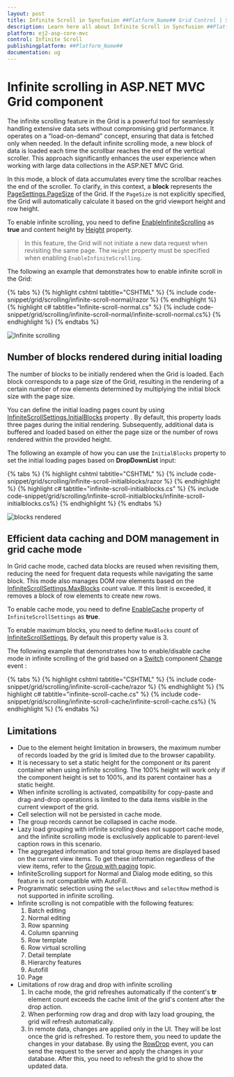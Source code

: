 ```yaml
---
layout: post
title: Infinite Scroll in Syncfusion ##Platform_Name## Grid Control | Syncfusion
description: Learn here all about Infinite Scroll in Syncfusion ##Platform_Name## Grid component of Syncfusion Essential JS 2 and more.
platform: ej2-asp-core-mvc
control: Infinite Scroll
publishingplatform: ##Platform_Name##
documentation: ug
---
```


# Infinite scrolling in ASP.NET MVC Grid component

The infinite scrolling feature in the Grid is a powerful tool for seamlessly handling extensive data sets without compromising grid performance. It operates on a “load-on-demand” concept, ensuring that data is fetched only when needed. In the default infinite scrolling mode, a new block of data is loaded each time the scrollbar reaches the end of the vertical scroller. This approach significantly enhances the user experience when working with large data collections in the ASP.NET MVC Grid.

In this mode, a block of data accumulates every time the scrollbar reaches the end of the scroller. To clarify, in this context, a **block** represents the [PageSettings.PageSize](https://help.syncfusion.com/cr/aspnetmvc-js2/Syncfusion.EJ2.Grids.GridPageSettings.html#Syncfusion_EJ2_Grids_GridPageSettings_PageSize) of the Grid. If the `PageSize` is not explicitly specified, the Grid will automatically calculate it based on the grid viewport height and row height.

To enable infinite scrolling, you need to define [EnableInfiniteScrolling](https://help.syncfusion.com/cr/aspnetmvc-js2/Syncfusion.EJ2.Grids.Grid.html#Syncfusion_EJ2_Grids_Grid_EnableInfiniteScrolling) as **true** and content height by [Height](https://help.syncfusion.com/cr/aspnetmvc-js2/Syncfusion.EJ2.Grids.Grid.html#Syncfusion_EJ2_Grids_Grid_Height)  property.

> In this feature, the Grid will not initiate a new data request when revisiting the same page.
> The `Height` property must be specified when enabling `EnableInfiniteScrolling`.

The following an example that demonstrates how to enable infinite scroll in the Grid:

{% tabs %}
{% highlight cshtml tabtitle="CSHTML" %}
{% include code-snippet/grid/scrolling/infinite-scroll-normal/razor %}
{% endhighlight %}
{% highlight c# tabtitle="Infinite-scroll-normal.cs" %}
{% include code-snippet/grid/scrolling/infinite-scroll-normal/infinite-scroll-normal.cs%}
{% endhighlight %}
{% endtabs %}

![Infinite scrolling](../images/scrolling/scrolling-infinite-scroll.gif)

## Number of blocks rendered during initial loading

The number of blocks to be initially rendered when the Grid is loaded. Each block corresponds to a page size of the Grid, resulting in the rendering of a certain number of row elements determined by multiplying the initial block size with the page size.

You can define the initial loading pages count by using [InfiniteScrollSettings.InitialBlocks](https://help.syncfusion.com/cr/aspnetmvc-js2/Syncfusion.EJ2.Grids.GridInfiniteScrollSettings.html#Syncfusion_EJ2_Grids_GridInfiniteScrollSettings_InitialBlocks) property . By default, this property loads three pages during the initial rendering. Subsequently, additional data is buffered and loaded based on either the page size or the number of rows rendered within the provided height.

The following an example of how you can use the `InitialBlocks` property to set the initial loading pages based on **DropDownList** input:

{% tabs %}
{% highlight cshtml tabtitle="CSHTML" %}
{% include code-snippet/grid/scrolling/infinite-scroll-initialblocks/razor %}
{% endhighlight %}
{% highlight c# tabtitle="infinite-scroll-initialblocks.cs" %}
{% include code-snippet/grid/scrolling/infinite-scroll-initialblocks/infinite-scroll-initialblocks.cs%}
{% endhighlight %}
{% endtabs %}

![blocks rendered](../images/scrolling/scrolling-initial-block.gif)

## Efficient data caching and DOM management in grid cache mode

In Grid cache mode, cached data blocks are reused when revisiting them, reducing the need for frequent data requests while navigating the same block. This mode also manages DOM row elements based on the [InfiniteScrollSettings.MaxBlocks](https://help.syncfusion.com/cr/aspnetmvc-js2/Syncfusion.EJ2.Grids.GridInfiniteScrollSettings.html#Syncfusion_EJ2_Grids_GridInfiniteScrollSettings_MaxBlocks) count value. If this limit is exceeded, it removes a block of row elements to create new rows.

To enable cache mode, you need to define [EnableCache](https://help.syncfusion.com/cr/aspnetmvc-js2/Syncfusion.EJ2.Grids.GridInfiniteScrollSettings.html#Syncfusion_EJ2_Grids_GridInfiniteScrollSettings_EnableCache) property of `InfiniteScrollSettings` as **true**.

To enable maximum blocks, you need to define `MaxBlocks` count of [InfiniteScrollSettings](https://help.syncfusion.com/cr/aspnetmvc-js2/Syncfusion.EJ2.Grids.GridInfiniteScrollSettings.html), By default this property value is 3.

The following example that demonstrates how to enable/disable cache mode in infinite scrolling of the grid based on a [Switch](https://ej2.syncfusion.com/aspnetmvc/documentation/switch/getting-started) component [Change](https://help.syncfusion.com/cr/aspnetmvc-js2/Syncfusion.EJ2.Buttons.Switch.html#Syncfusion_EJ2_Buttons_Switch_Change) event :

{% tabs %}
{% highlight cshtml tabtitle="CSHTML" %}
{% include code-snippet/grid/scrolling/infinite-scroll-cache/razor %}
{% endhighlight %}
{% highlight c# tabtitle="infinite-scroll-cache.cs" %}
{% include code-snippet/grid/scrolling/infinite-scroll-cache/infinite-scroll-cache.cs%}
{% endhighlight %}
{% endtabs %}

## Limitations

* Due to the element height limitation in browsers, the maximum number of records loaded by the grid is limited due to the browser capability.
* It is necessary to set a static height for the component or its parent container when using infinite scrolling. The 100% height will work only if the component height is set to 100%, and its parent container has a static height.
* When infinite scrolling is activated, compatibility for copy-paste and drag-and-drop operations is limited to the data items visible in the current viewport of the grid.
* Cell selection will not be persisted in cache mode.
* The group records cannot be collapsed in cache mode.
* Lazy load grouping with infinite scrolling does not support cache mode, and the infinite scrolling mode is exclusively applicable to parent-level caption rows in this scenario.
* The aggregated information and total group items are displayed based on the current view items. To get these information regardless of the view items, refer to the [Group with paging](https://ej2.syncfusion.com/aspnetmvc/documentation/grid/grouping/grouping#group-with-paging) topic.
* InfiniteScrolling support for Normal and Dialog mode editing, so this feature is not compatible with AutoFill.
* Programmatic selection using the `selectRows` and `selectRow` method is not supported in infinite scrolling.
* Infinite scrolling is not compatible with the following features:
    1. Batch editing
    2. Normal editing
    3. Row spanning
    4. Column spanning
    5. Row template
    6. Row virtual scrolling
    8. Detail template
    9. Hierarchy features
    10. Autofill
    11. Page
* Limitations of row drag and drop with infinite scrolling
    1. In cache mode, the grid refreshes automatically if the content's **tr** element count exceeds the cache limit of the grid's content after the drop action.
    2. When performing row drag and drop with lazy load grouping, the grid will refresh automatically.
    3. In remote data, changes are applied only in the UI. They will be lost once the grid is refreshed. To restore them, you need to update the changes in your database. By using the [RowDrop](https://help.syncfusion.com/cr/aspnetmvc-js2/Syncfusion.EJ2.Grids.Grid.html#Syncfusion_EJ2_Grids_Grid_RowDrop) event, you can send the request to the server and apply the changes in your database. After this, you need to refresh the grid to show the updated data.
